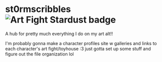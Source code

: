 # st0rmscribbles ![Art Fight Stardust badge](https://artfight.net/css/emoticons/stamp_stardust.png)
A hub for pretty much everything I do on my art alt!!

I'm probably gonna make a character profiles site w galleries and links to each character's art fight/toyhouse :3 just gotta set up some stuff and figure out the file organization lol
